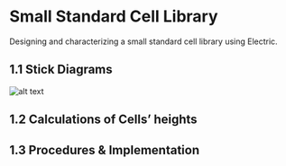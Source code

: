 # Small Standard Cell Library
Designing and characterizing a small standard cell library using Electric.
## 1.1 Stick Diagrams
![alt text](http://url/to/img.png)



## 1.2 Calculations of Cells’ heights
## 1.3 Procedures & Implementation

